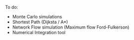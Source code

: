 To do:
- Monte Carlo simulations
- Shortest Path (Dijksta / A*)
- Network Flow simulation (Maximum flow Ford-Fulkerson)
- Numerical Integration tool
